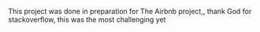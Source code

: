 This project was done in preparation for The Airbnb project,, thank God for stackoverflow,
this was the most challenging yet
